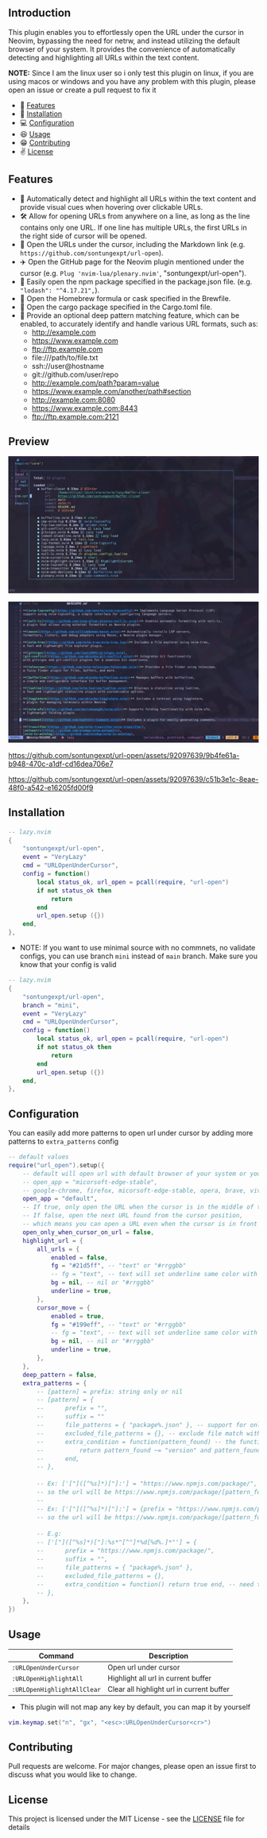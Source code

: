 ## Introduction

This plugin enables you to effortlessly open the URL under the cursor in Neovim, bypassing the need for netrw, and instead utilizing the default browser of your system.
It provides the convenience of automatically detecting and highlighting all URLs within the text content.

**NOTE:** Since I am the linux user so i only test this plugin on linux, if you
are using macos or windows and you have any problem with this plugin, please
open an issue or create a pull request to fix it

- 🚀 [Features](#features)
- 👀 [Installation](#installation)
- 💻 [Configuration](#configuration)
- 😆 [Usage](#usage)
- 😁 [Contributing](#contributing)
- ✌️ [License](#license)

<!--toc:end-->

## Features

- 🎨 Automatically detect and highlight all URLs within the text content and
  provide visual cues when hovering over clickable URLs.
- 🛠️ Allow for opening URLs from anywhere on a line, as long as the line contains only one URL.
  If one line has multiple URLs, the first URLs in the right side of cursor will be opened.
- 🎉 Open the URLs under the cursor, including the Markdown link (e.g. `https://github.com/sontungexpt/url-open`).
- ✈️ Open the GitHub page for the Neovim plugin mentioned under the cursor
  (e.g. `Plug 'nvim-lua/plenary.nvim'`, "sontungexpt/url-open").
- 🍨 Easily open the npm package specified in the package.json file. (e.g. `"lodash": "^4.17.21",`).
- 🍻 Open the Homebrew formula or cask specified in the Brewfile.
- 🍕 Open the cargo package specified in the Cargo.toml file.
- 🚀 Provide an optional deep pattern matching feature,
  which can be enabled, to accurately identify and handle various URL formats, such as:
  - http://example.com
  - https://www.example.com
  - ftp://ftp.example.com
  - file:///path/to/file.txt
  - ssh://user@hostname
  - git://github.com/user/repo
  - http://example.com/path?param=value
  - https://www.example.com/another/path#section
  - http://example.com:8080
  - https://www.example.com:8443
  - ftp://ftp.example.com:2121

## Preview

![highlight-url](./docs/readme/preview1.png)

![highlight-all-url](./docs/readme/preview2.png)

https://github.com/sontungexpt/url-open/assets/92097639/9b4fe61a-b948-470c-a1df-cd16dea706e7

https://github.com/sontungexpt/url-open/assets/92097639/c51b3e1c-8eae-48f0-a542-e16205fd00f9

## Installation

```lua
-- lazy.nvim
{
    "sontungexpt/url-open",
    event = "VeryLazy"
    cmd = "URLOpenUnderCursor",
    config = function()
        local status_ok, url_open = pcall(require, "url-open")
        if not status_ok then
            return
        end
        url_open.setup ({})
    end,
},
```

- NOTE: If you want to use minimal source with no commnets, no validate configs,
  you can use branch `mini` instead of `main` branch. Make sure you know that your config is valid

```lua
-- lazy.nvim
{
    "sontungexpt/url-open",
    branch = "mini",
    event = "VeryLazy"
    cmd = "URLOpenUnderCursor",
    config = function()
        local status_ok, url_open = pcall(require, "url-open")
        if not status_ok then
            return
        end
        url_open.setup ({})
    end,
},
```

## Configuration

You can easily add more patterns to open url under cursor by adding more patterns to `extra_patterns` config

```lua
-- default values
require("url_open").setup({
    -- default will open url with default browser of your system or you can choose your browser like this
    -- open_app = "micorsoft-edge-stable",
    -- google-chrome, firefox, micorsoft-edge-stable, opera, brave, vivaldi
    open_app = "default",
    -- If true, only open the URL when the cursor is in the middle of the URL.
    -- If false, open the next URL found from the cursor position,
    -- which means you can open a URL even when the cursor is in front of the URL or in the middle of the URL.
    open_only_when_cursor_on_url = false,
    highlight_url = {
        all_urls = {
            enabled = false,
            fg = "#21d5ff", -- "text" or "#rrggbb"
            -- fg = "text", -- text will set underline same color with text
            bg = nil, -- nil or "#rrggbb"
            underline = true,
        },
        cursor_move = {
            enabled = true,
            fg = "#199eff", -- "text" or "#rrggbb"
            -- fg = "text", -- text will set underline same color with text
            bg = nil, -- nil or "#rrggbb"
            underline = true,
        },
    },
    deep_pattern = false,
    extra_patterns = {
        -- [pattern] = prefix: string only or nil
        -- [pattern] = {
        --      prefix = "",
        --      suffix = ""
        --      file_patterns = { "package%.json" }, -- support for only specific file match with pattern
        --      excluded_file_patterns = {}, -- exclude file match with pattern
		--      extra_condition = function(pattern_found) -- the function will be called when pattern found and return boolean
		-- 	        return pattern_found ~= "version" and pattern_found ~= "proxy"
		--      end,
        -- },

		-- Ex: ['["]([^%s]*)["]:'] = "https://www.npmjs.com/package/",
		-- so the url will be https://www.npmjs.com/package/[pattern_found]
		--
		-- Ex: ['["]([^%s]*)["]:'] = {prefix = "https://www.npmjs.com/package/", suffix = "/issues"},
		-- so the url will be https://www.npmjs.com/package/[pattern_found]/issues

        -- E.g:
        -- ['["]([^%s]*)["]:%s*"[^"]*%d[%d%.]*"'] = {
        --      prefix = "https://www.npmjs.com/package/",
        --      suffix = "",
        --      file_patterns = { "package%.json" },
        --      excluded_file_patterns = {},
        --      extra_condition = function() return true end, -- need to return boolean
        -- },
    },
})
```

## Usage

| **Command**                 | **Description**                           |
| --------------------------- | ----------------------------------------- |
| `:URLOpenUnderCursor`       | Open url under cursor                     |
| `:URLOpenHighlightAll`      | Highlight all url in current buffer       |
| `:URLOpenHighlightAllClear` | Clear all highlight url in current buffer |

- This plugin will not map any key by default, you can map it by yourself

```lua
vim.keymap.set("n", "gx", "<esc>:URLOpenUnderCursor<cr>")
```

## Contributing

Pull requests are welcome. For major changes, please open an issue first to discuss what you would like to change.

## License

This project is licensed under the MIT License - see the [LICENSE](LICENSE) file for details
